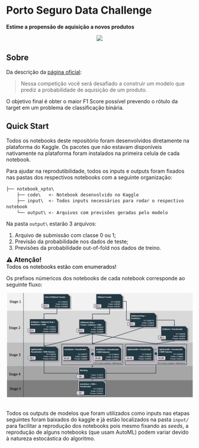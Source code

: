 # Porto Seguro Data Challenge

<strong>Estime a propensão de aquisição a novos produtos</strong>

<center>
<img src="https://storage.googleapis.com/kaggle-competitions/kaggle/30103/logos/header.png"/>
</center>

## Sobre

Da descrição da [página oficial](https://www.kaggle.com/c/porto-seguro-data-challenge):

> Nessa competição você será desafiado a construir um modelo que prediz a probabilidade de aquisição de um produto.

O objetivo final é obter o maior F1 Score possível prevendo o rótulo da target em um problema de classificação binária.  

## Quick Start

Todos os notebooks deste repositório foram desenvolvidos diretamente na plataforma do Kaggle. Os pacotes que não estavam disponíveis nativamente na plataforma foram instalados na primeira celula de cada notebook.

Para ajudar na reprodutibilidade, todos os inputs e outputs foram fixados nas pastas dos respectivos notebooks com a seguinte organização:

```
├── notebook_xpto\
    ├── code\   <- Notebook desenvolvido no Kaggle
    ├── input\  <- Todos inputs necessários para rodar o respectivo notebook
    └── output\ <- Arquivos com previsões geradas pelo modelo 
```

Na pasta `output\` estarão 3 arquivos: 

  1. Arquivo de submissão com classe 0 ou 1;
  2. Previsão da probabilidade nos dados de teste;
  3. Previsões da probabilidade out-of-fold nos dados de treino.


<div class="alert alert-warning"> 
<big><strong>⚠️ Atenção! <br></strong> </big>
    
<div style="color: rgb(0, 0, 0);">Todos os notebooks estão com enumerados!</div>
</div>

Os prefixos númericos dos notebooks de cada notebook corresponde ao seguinte fluxo: 

<center>
<img src="porto_seguro_fluxograma.png"/>
</center>

</br>

Todos os outputs de modelos que foram utilizados como inputs nas etapas seguintes foram baixados do kaggle e já estão localizados na pasta `input/` para facilitar a reprodução dos notebooks pois mesmo fixando as *seeds*, a reprodução de alguns notebooks (que usam AutoML) podem variar devido à natureza estocástica do algoritmo.






